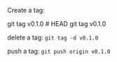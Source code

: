 
Create a tag:

git tag v0.1.0 # HEAD
git tag v0.1.0 <commit>

delete a tag: `git tag -d v0.1.0`

push a tag: `git push origin v0.1.0`
